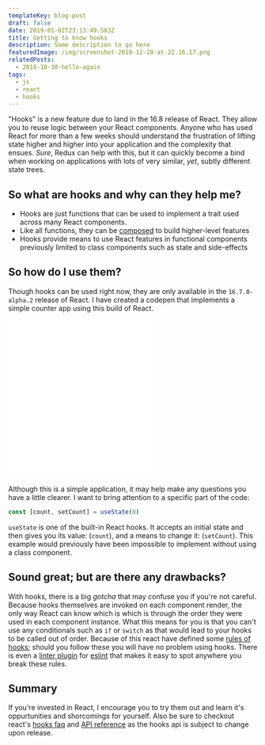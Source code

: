 ```yaml
---
templateKey: blog-post
draft: false
date: 2019-01-02T23:13:49.583Z
title: Getting to know hooks
description: Some description to go here
featuredImage: /img/screenshot-2018-12-28-at-22.16.17.png
relatedPosts:
  - 2018-10-30-hello-again
tags:
  - js
  - react
  - hooks
---
```


"Hooks" is a new feature due to land in the 16.8 release of React. They allow you to reuse logic between your React components. Anyone who has used React for more than a few weeks should understand the frustration of lifting state higher and higher into your application and the complexity that ensues. _Sure_, Redux can help with this, but it can quickly become a bind when working on applications with lots of very similar, _yet_, subtly different state trees.

## So what are hooks and why can they help me?

- Hooks are just functions that can be used to implement a trait used across many React components.
- Like all functions, they can be [composed](https://en.wikipedia.org/wiki/Function_composition) to build higher-level features
- Hooks provide means to use React features in functional components previously limited to class components such as state and side-effects

## So how do I use them?

Though hooks can be used right now, they are only available in the `16.7.0-alpha.2` release of React. I have created a codepen that implements a simple counter app using this build of React.

<iframe class="mobile-full-width" height='320' scrolling='no' title='Hooks counter' src='//codepen.io/luk707/embed/preview/maqpJd/?height=320&theme-id=0&default-tab=result' frameborder='no' allowtransparency='true' allowfullscreen='true'>See the Pen <a href='https://codepen.io/luk707/pen/maqpJd/'>Hooks counter</a> by Luke Harris (<a href='https://codepen.io/luk707'>@luk707</a>) on <a href='https://codepen.io'>CodePen</a>.
</iframe>

Although this is a simple application, it may help make any questions you have a little clearer. I want to bring attention to a specific part of the code:

```js
const [count, setCount] = useState(0)
```

`useState` is one of the built-in React hooks. It accepts an initial state and then gives you its value: (`count`), and a means to change it: (`setCount`). This example would previously have been impossible to implement without using a class component.

## Sound great; but are there any drawbacks?

With hooks, there is a big _gotcha_ that may confuse you if you're not careful. Because hooks themselves are invoked on each component render, the only way React can know which is which is through the order they were used in each component instance. What this means for you is that you can't use any conditionals such as `if` or `switch` as that would lead to your hooks to be called out of order. Because of this react have defined some [rules of hooks](https://reactjs.org/docs/hooks-rules.html); should you follow these you will have no problem using hooks. There is even a [linter plugin](https://www.npmjs.com/package/eslint-plugin-react-hooks) for [eslint](https://eslint.org/) that makes it easy to spot anywhere you break these rules.

## Summary

If you're invested in React, I encourage you to try them out and learn it's oppurtunities and shorcomings for yourself. Also be sure to checkout react's [hooks faq](https://reactjs.org/docs/hooks-faq.html) and [API reference](https://reactjs.org/docs/hooks-reference.html) as the hooks api is subject to change upon release.
